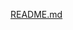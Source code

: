 
[README.md](https://github.com/devheloisacabral/7DaysOfCode-ALURA-Frontend/files/14058234/README.md)
